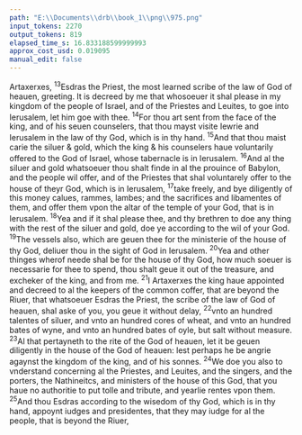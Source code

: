```yaml
---
path: "E:\\Documents\\drb\\book_1\\png\\975.png"
input_tokens: 2270
output_tokens: 819
elapsed_time_s: 16.833188599999993
approx_cost_usd: 0.019095
manual_edit: false
---
```

Artaxerxes, <sup>13</sup>Esdras the Priest, the most learned scribe of the law of God of heauen, greeting. It is decreed by me that whosoeuer it shal please in my kingdom of the people of Israel, and of the Priestes and Leuites, to goe into Ierusalem, let him goe with thee. <sup>14</sup>For thou art sent from the face of the king, and of his seuen counselers, that thou mayst visite Iewrie and Ierusalem in the law of thy God, which is in thy hand. <sup>15</sup>And that thou maist carie the siluer & gold, which the king & his counselers haue voluntarily offered to the God of Israel, whose tabernacle is in Ierusalem. <sup>16</sup>And al the siluer and gold whatsoeuer thou shalt finde in al the prouince of Babylon, and the people wil offer, and of the Priestes that shal voluntarely offer to the house of theyr God, which is in Ierusalem, <sup>17</sup>take freely, and bye diligently of this money calues, rammes, lambes; and the sacrifices and libamentes of them, and offer them vpon the altar of the temple of your God, that is in Ierusalem. <sup>18</sup>Yea and if it shal please thee, and thy brethren to doe any thing with the rest of the siluer and gold, doe ye according to the wil of your God. <sup>19</sup>The vessels also, which are geuen thee for the ministerie of the house of thy God, deliuer thou in the sight of God in Ierusalem. <sup>20</sup>Yea and other thinges wherof neede shal be for the house of thy God, how much soeuer is necessarie for thee to spend, thou shalt geue it out of the treasure, and excheker of the king, and from me. <sup>21</sup>I Artaxerxes the king haue appointed and decreed to al the keepers of the common coffer, that are beyond the Riuer, that whatsoeuer Esdras the Priest, the scribe of the law of God of heauen, shal aske of you, you geue it without delay, <sup>22</sup>vnto an hundred talentes of siluer, and vnto an hundred cores of wheat, and vnto an hundred bates of wyne, and vnto an hundred bates of oyle, but salt without measure. <sup>23</sup>Al that pertayneth to the rite of the God of heauen, let it be geuen diligently in the house of the God of heauen: lest perhaps he be angrie agaynst the kingdom of the king, and of his sonnes. <sup>24</sup>We doe you also to vnderstand concerning al the Priestes, and Leuites, and the singers, and the porters, the Nathineitcs, and ministers of the house of this God, that you haue no authoritie to put tolle and tribute, and yearlie rentes vpon them. <sup>25</sup>And thou Esdras according to the wisedom of thy God, which is in thy hand, appoynt iudges and presidentes, that they may iudge for al the people, that is beyond the Riuer,

[^1]: Of Esdras. 955